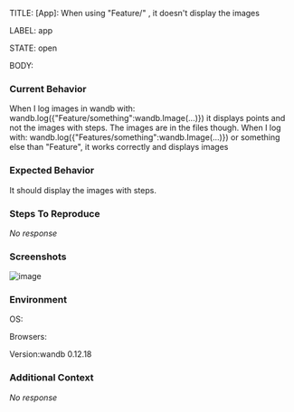 TITLE:
[App]: When using "Feature/" , it doesn't display the images

LABEL:
app

STATE:
open

BODY:
### Current Behavior

When I log images in wandb with:
wandb.log({"Feature/something":wandb.Image(...)}) it displays points and not the images with steps. The images are in the files though.
When I log with:
wandb.log({"Features/something":wandb.Image(...)}) or something else than "Feature", it works correctly and displays images

### Expected Behavior

It should display the images with steps.

### Steps To Reproduce

_No response_

### Screenshots

![image](https://user-images.githubusercontent.com/95279738/188670185-3640cad9-07af-47b1-9c67-eadce768b499.png)


### Environment

OS:

Browsers:

Version:wandb 0.12.18


### Additional Context

_No response_

